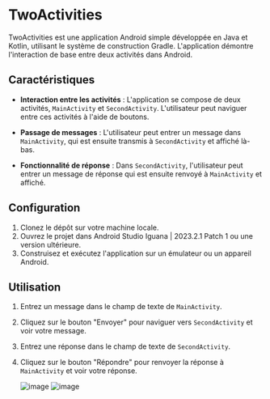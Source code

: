 # TwoActivities

TwoActivities est une application Android simple développée en Java et Kotlin, utilisant le système de construction Gradle. L'application démontre l'interaction de base entre deux activités dans Android.

## Caractéristiques

- **Interaction entre les activités** : L'application se compose de deux activités, `MainActivity` et `SecondActivity`. L'utilisateur peut naviguer entre ces activités à l'aide de boutons.

- **Passage de messages** : L'utilisateur peut entrer un message dans `MainActivity`, qui est ensuite transmis à `SecondActivity` et affiché là-bas.

- **Fonctionnalité de réponse** : Dans `SecondActivity`, l'utilisateur peut entrer un message de réponse qui est ensuite renvoyé à `MainActivity` et affiché.

## Configuration

1. Clonez le dépôt sur votre machine locale.
2. Ouvrez le projet dans Android Studio Iguana | 2023.2.1 Patch 1 ou une version ultérieure.
3. Construisez et exécutez l'application sur un émulateur ou un appareil Android.

## Utilisation

1. Entrez un message dans le champ de texte de `MainActivity`.
2. Cliquez sur le bouton "Envoyer" pour naviguer vers `SecondActivity` et voir votre message.
3. Entrez une réponse dans le champ de texte de `SecondActivity`.
4. Cliquez sur le bouton "Répondre" pour renvoyer la réponse à `MainActivity` et voir votre réponse.


   ![image](https://github.com/totofile/TwoActivities/assets/113838225/fab271d3-01d9-4fe3-ad59-232404e9288c)
   ![image](https://github.com/totofile/TwoActivities/assets/113838225/5b1149a1-0195-4712-9ff9-5760d77cdbd9)

